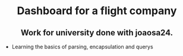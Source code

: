 <div id="header" align="center"> 
  <h1 align="center">Dashboard for a flight company</h1>
  <h2>Work for university done with joaosa24.</h2>
</div>
  
- Learning the basics of parsing, encapsulation and querys 
